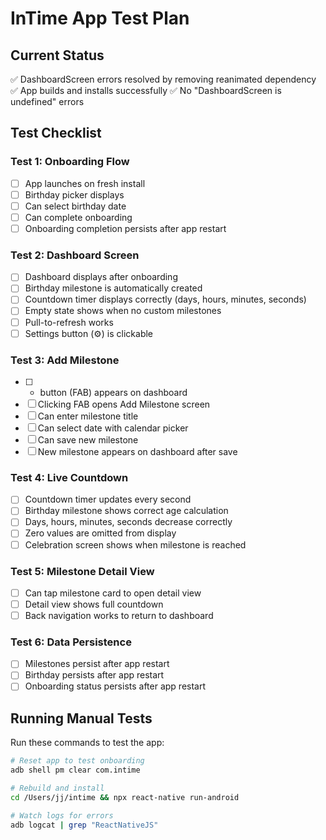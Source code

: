 # InTime App Test Plan

## Current Status
✅ DashboardScreen errors resolved by removing reanimated dependency
✅ App builds and installs successfully
✅ No "DashboardScreen is undefined" errors

## Test Checklist

### Test 1: Onboarding Flow
- [ ] App launches on fresh install
- [ ] Birthday picker displays
- [ ] Can select birthday date
- [ ] Can complete onboarding
- [ ] Onboarding completion persists after app restart

### Test 2: Dashboard Screen
- [ ] Dashboard displays after onboarding
- [ ] Birthday milestone is automatically created
- [ ] Countdown timer displays correctly (days, hours, minutes, seconds)
- [ ] Empty state shows when no custom milestones
- [ ] Pull-to-refresh works
- [ ] Settings button (⚙️) is clickable

### Test 3: Add Milestone
- [ ] + button (FAB) appears on dashboard
- [ ] Clicking FAB opens Add Milestone screen
- [ ] Can enter milestone title
- [ ] Can select date with calendar picker
- [ ] Can save new milestone
- [ ] New milestone appears on dashboard after save

### Test 4: Live Countdown
- [ ] Countdown timer updates every second
- [ ] Birthday milestone shows correct age calculation
- [ ] Days, hours, minutes, seconds decrease correctly
- [ ] Zero values are omitted from display
- [ ] Celebration screen shows when milestone is reached

### Test 5: Milestone Detail View
- [ ] Can tap milestone card to open detail view
- [ ] Detail view shows full countdown
- [ ] Back navigation works to return to dashboard

### Test 6: Data Persistence
- [ ] Milestones persist after app restart
- [ ] Birthday persists after app restart
- [ ] Onboarding status persists after app restart

## Running Manual Tests

Run these commands to test the app:

```bash
# Reset app to test onboarding
adb shell pm clear com.intime

# Rebuild and install
cd /Users/jj/intime && npx react-native run-android

# Watch logs for errors
adb logcat | grep "ReactNativeJS"
```

